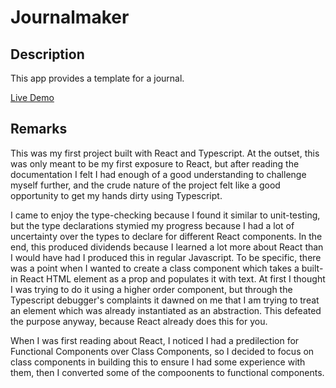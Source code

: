 # Journalmaker


## Description

This app provides a template for a journal. 

[Live Demo](https://rxthew.github.io/journalmaker)


## Remarks 

This was my first project built with React and Typescript. At the outset, this was only meant to be my first exposure to React, but
after reading the documentation I felt I had enough of a good understanding to challenge myself further, and the crude nature of
the project felt like a good opportunity to get my hands dirty using Typescript. 

I came to enjoy the type-checking because I found it similar to unit-testing, but the type declarations stymied my progress
because I had a lot of uncertainty over the types to declare for different React components. In the end, this produced dividends
because I learned a lot more about React than I would have had I produced this in regular Javascript. To be specific, there was
a point when I wanted to create a class component which takes a built-in React HTML element as a prop and populates it with text.
At first I thought I was trying to do it using a higher order component, but through the Typescript debugger's complaints it 
dawned on me that I am trying to treat an element which was already instantiated as an abstraction. This defeated the purpose anyway,
because React already does this for you.   

When I was first reading about React, I noticed I had a predilection for Functional Components over Class Components, so I decided
to focus on class components in building this to ensure I had some experience with them, then I converted some of the compoonents
to functional components.






